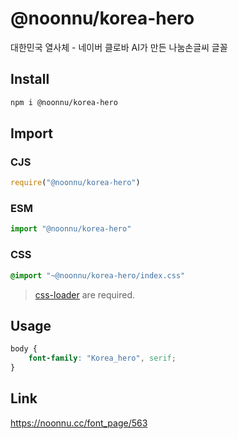 # @noonnu/korea-hero
대한민국 열사체 - 네이버 클로바 AI가 만든 나눔손글씨 글꼴

## Install
```sh
npm i @noonnu/korea-hero
```
## Import
### CJS
```js
require("@noonnu/korea-hero")
```
### ESM
```js
import "@noonnu/korea-hero"
```
### CSS 
```css
@import "~@noonnu/korea-hero/index.css"
```
> [css-loader](https://github.com/webpack-contrib/css-loader) are required.

## Usage
```css
body {
    font-family: "Korea_hero", serif;
}
```

## Link
https://noonnu.cc/font_page/563